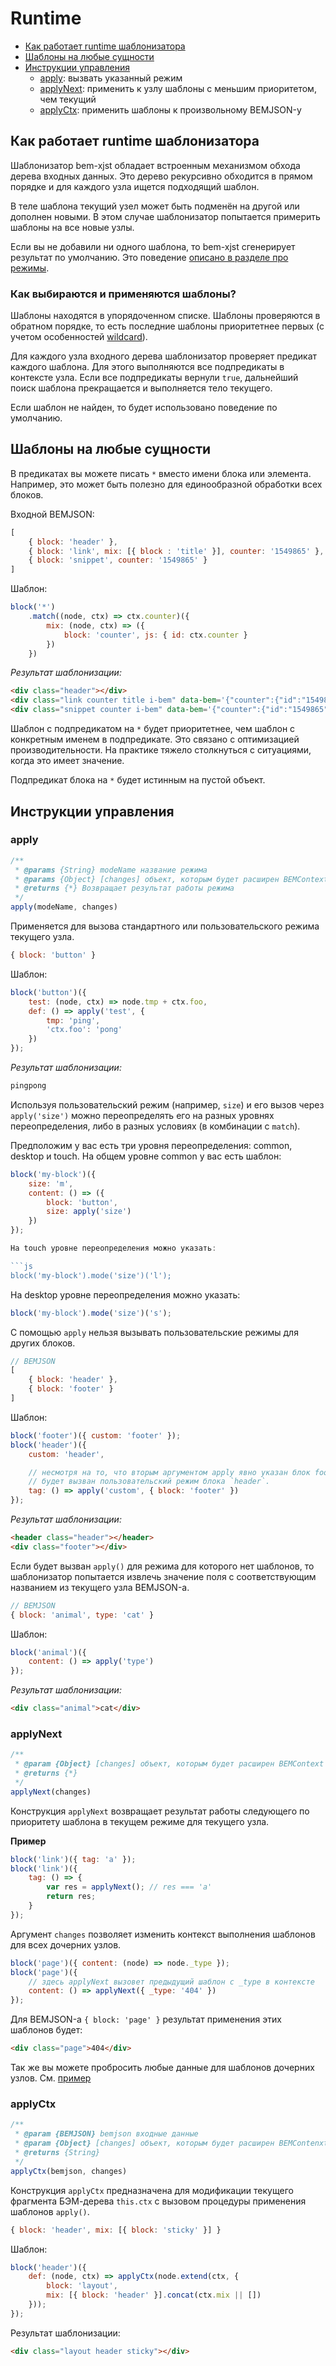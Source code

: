 # Runtime

* [Как работает runtime шаблонизатора](#Как-работает-runtime-шаблонизатора)
* [Шаблоны на любые сущности](#Шаблоны-на-любые-сущности)
* [Инструкции управления](#Инструкции-управления)
  * [apply](#apply): вызвать указанный режим
  * [applyNext](#applynext): применить к узлу шаблоны с меньшим приоритетом, чем текущий
  * [applyCtx](#applyctx): применить шаблоны к произвольному BEMJSON-у

## Как работает runtime шаблонизатора

Шаблонизатор bem-xjst обладает встроенным механизмом обхода дерева входных данных. Это дерево рекурсивно обходится в прямом порядке и для каждого узла ищется подходящий шаблон.

В теле шаблона текущий узел может быть подменён на другой или дополнен новыми. В этом случае шаблонизатор попытается примерить шаблоны на все новые узлы.

Если вы не добавили ни одного шаблона, то bem-xjst сгенерирует результат по умолчанию. Это поведение [описано в разделе про режимы](5-templates-syntax.md#body).

### Как выбираются и применяются шаблоны?

Шаблоны находятся в упорядоченном списке. Шаблоны проверяются в обратном порядке, то есть последние шаблоны приоритетнее первых (с учетом особенностей [wildcard](#Шаблоны-на-любые-сущности)).

Для каждого узла входного дерева шаблонизатор проверяет предикат каждого шаблона. Для этого выполняются все подпредикаты в контексте узла. Если все подпредикаты вернули `true`, дальнейший поиск шаблона прекращается и выполняется тело текущего.

Если шаблон не найден, то будет использовано поведение по умолчанию.

## Шаблоны на любые сущности

В предикатах вы можете писать `*` вместо имени блока или элемента. Например, это может быть полезно для единообразной обработки всех блоков.

Входной BEMJSON:

```js
[
    { block: 'header' },
    { block: 'link', mix: [{ block : 'title' }], counter: '1549865' },
    { block: 'snippet', counter: '1549865' }
]
```

Шаблон:

```js
block('*')
    .match((node, ctx) => ctx.counter)({
        mix: (node, ctx) => ({
            block: 'counter', js: { id: ctx.counter }
        })
    })
```

*Результат шаблонизации:*

```html
<div class="header"></div>
<div class="link counter title i-bem" data-bem='{"counter":{"id":"1549865"}}'></div>
<div class="snippet counter i-bem" data-bem='{"counter":{"id":"1549865"}}'></div>
```

Шаблон с подпредикатом на `*` будет приоритетнее, чем шаблон с конкретным именем в подпредикате. Это связано с оптимизацией производительности. На практике тяжело столкнуться с ситуациями, когда это имеет значение.

Подпредикат блока на `*` будет истинным на пустой объект.

## Инструкции управления

### apply

```js
/**
 * @params {String} modeName название режима
 * @params {Object} [changes] объект, которым будет расширен BEMContext контекст выполнения шаблонов
 * @returns {*} Возвращает результат работы режима
 */
apply(modeName, changes)
```

Применяется для вызова стандартного или пользовательского режима текущего узла.

```js
{ block: 'button' }
```

Шаблон:

```js
block('button')({
    test: (node, ctx) => node.tmp + ctx.foo,
    def: () => apply('test', {
        tmp: 'ping',
        'ctx.foo': 'pong'
    })
});
```

*Результат шаблонизации:*

```html
pingpong
```

Используя пользовательский режим (например, `size`) и его вызов через `apply('size')` можно переопределять его на разных уровнях переопределения, либо в разных условиях (в комбинации с `match`).

Предположим у вас есть три уровня переопределения: common, desktop и touch. На общем уровне common у вас есть шаблон:

```js
block('my-block')({
    size: 'm',
    content: () => ({
        block: 'button',
        size: apply('size')
    })
});

На touch уровне переопределения можно указать:

```js
block('my-block').mode('size')('l');
```

На desktop уровне переопределения можно указать:

```js
block('my-block').mode('size')('s');
```

С помощью `apply` нельзя вызывать пользовательские режимы для других блоков.

```js
// BEMJSON
[
    { block: 'header' },
    { block: 'footer' }
]
```

Шаблон:

```js
block('footer')({ custom: 'footer' });
block('header')({
    custom: 'header',

    // несмотря на то, что вторым аргументом apply явно указан блок footer
    // будет вызван пользовательский режим блока `header`.
    tag: () => apply('custom', { block: 'footer' })
});
```

*Результат шаблонизации:*

```html
<header class="header"></header>
<div class="footer"></div>
```

Если будет вызван `apply()` для режима для которого нет шаблонов, то
шаблонизатор попытается извлечь значение поля с соответствующим названием из
текущего узла BEMJSON-а.

```js
// BEMJSON
{ block: 'animal', type: 'cat' }
```

Шаблон:

```js
block('animal')({
    content: () => apply('type')
});
```

*Результат шаблонизации:*

```html
<div class="animal">cat</div>
```

### applyNext

```js
/**
 * @param {Object} [changes] объект, которым будет расширен BEMContext шаблонов
 * @returns {*}
 */
applyNext(changes)
```

Конструкция `applyNext` возвращает результат работы следующего по приоритету шаблона в текущем режиме для текущего узла.

**Пример**

```js
block('link')({ tag: 'a' });
block('link')({
    tag: () => {
        var res = applyNext(); // res === 'a'
        return res;
    }
});
```

Аргумент `changes` позволяет изменить контекст выполнения шаблонов для всех
дочерних узлов.

```js
block('page')({ content: (node) => node._type });
block('page')({
    // здесь applyNext вызовет предыдущий шаблон с _type в контексте
    content: () => applyNext({ _type: '404' })
});
```

Для BEMJSON-а `{ block: 'page' }` результат применения этих шаблонов будет:

```html
<div class="page">404</div>
```

Так же вы можете пробросить любые данные для шаблонов дочерних узлов. См. [пример](6-templates-context.md#Таннелинг-флагов-или-любых-данных-шаблонам-дочерних-узлов)

### applyCtx

```js
/**
 * @param {BEMJSON} bemjson входные данные
 * @param {Object} [changes] объект, которым будет расширен BEMContenxt шаблонов
 * @returns {String}
 */
applyCtx(bemjson, changes)
```

Конструкция `applyCtx` предназначена для модификации текущего фрагмента БЭМ-дерева `this.ctx` с вызовом процедуры применения шаблонов `apply()`.

```js
{ block: 'header', mix: [{ block: 'sticky' }] }
```

Шаблон:

```js
block('header')({
    def: (node, ctx) => applyCtx(node.extend(ctx, {
        block: 'layout',
        mix: [{ block: 'header' }].concat(ctx.mix || [])
    }));
});
```

Результат шаблонизации:

```html
<div class="layout header sticky"></div>
```
